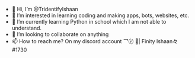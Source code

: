 - 👋 Hi, I’m @TridentifyIshaan
- 👀 I’m interested in learning coding and making apps, bots, websites, etc.
- 🌱 I’m currently learning Python in school which I am not able to understand.
- 💞️ I’m looking to collaborate on anything
- 📫 How to reach me? On my discord account 乛〄 🔱| Finity Ishaan々 #1730

<!---
TridentifyIshaan/TridentifyIshaan is a ✨ special ✨ repository because its `README.md` (this file) appears on your GitHub profile.
You can click the Preview link to take a look at your changes.
--->
